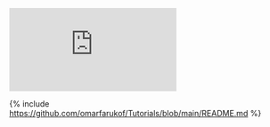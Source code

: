 

![](https://github.com/omarfarukof/Tutorials/blob/main/README.md)

{% include https://github.com/omarfarukof/Tutorials/blob/main/README.md %}